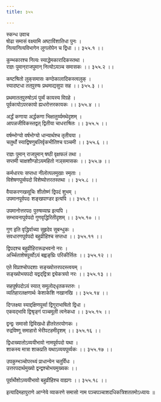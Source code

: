 ```yaml
---
title: ३५५

---
```

स्कन्ध उवाच  
षोढा समासं वक्ष्यामि अष्टाविंशातिधा पुनः ।  
नित्यानित्यविभागेन लुगलोपेन च द्विधा ।। ३५५.१ ।।  
  
कुम्भकारश्च नित्यः स्याद्धेमकारादिकस्तथा ।  
राज्ञः पुमान्‌राजपुमान् नित्योऽयञ्च समासकः ।। ३५५.२ ।।  
  
कष्टश्रितो लुक्‌समासः कण्ठेकालादिकस्त्वलुक् ।  
स्यादष्टधा तत्‌पुरुषः प्रथमाद्यसुपा सह ।। ३५५.३ ।।  
  
प्रथमातत्‌पुरुषोऽयं पूर्व्वं कायस्य विग्रहे ।  
पूर्वकायोऽपरकायो ह्यधरोत्तरकायकः ।। ३५५.४ ।।  
  
अर्द्धं कणाया अर्द्धकणा भिक्षातुर्य्यमथेदृशम् ।  
आपन्नजीविकस्तद्वत् द्वितीया चाधराश्रितः ।। ३५५.५ ।।  
  
वर्षम्भोग्यो वर्षभोग्यो धान्यार्थश्च तृतीयया ।  
चतुर्थो स्याद्विषणुबलिर्वृकभीतिश्च पञ्चमी ।। ३५५.६ ।।  
  
राज्ञः पुमान् राजपुमान् षष्ठी वृक्षफलं तथा ।  
सप्तमी चाक्षशौण्डोऽयमहितो नञ्‌समासकः ।। ३५५.७ ।।  
  
कर्मधारयः सप्तधा नीलोत्पलमुखाः स्मृताः ।  
विशेषणपूर्व्वपदो विशेष्योत्तरतस्तथा ।। ३५५.८ ।।  
  
वैयाकरणखसूचिः शीतोष्णं द्विपदं शुभम् ।  
उपमानपूर्वपदः शङ्खपाण्डर इत्यपि ।। ३५५.९ ।।  
  
उपमानोत्तरपदः पुरुषव्याघ्र इत्यपि ।  
सम्भावनापूर्वपदो गुणवृद्धिरितीदृशम् ।। ३५५.१० ।।  
  
गुण इति वृद्धिर्वाच्या सुहृदेव सुबन्धुकः ।  
सवधारणपूर्वपदो बहुव्रीहिश्च सप्तधा ।। ३५५.११ ।।  
  
द्विपदश्च बहुव्रीहिरारूढभवनो नरः ।  
अर्च्चिताशेषपूर्व्वोऽयं बह्वङ्‌घ्रिः परिकीर्त्तितः ।। ३५५.१२ ।।  
  
एते विप्राश्चोपदशाः सङ्‌ख्योत्तरपदस्त्वयम् ।  
सङ्‌ख्योभयपदो यद्वद्‌द्वित्रा द्व्येकत्रयो नरः ।। ३५५.१३ ।।  
  
सहपूर्षपदोऽयं स्यात् समूलोद्‌धृतकस्तरुः ।  
व्यतिहारलक्षणार्थः केशाकेशि नखानखि ।। ३५५.१४ ।।  
  
दिग्लक्ष्या स्याद्दक्षिणपूर्व्वा द्विगुराभाषितो द्विधा ।  
एकवद्भावि द्विश्रृङ्गं पञ्चमूली त्वनेकधा ।। ३५५.१५ ।।  
  
द्वन्द्वः समासो द्विविखधो हीतरेतरयोगकः ।  
रुद्रविष्णू समाहारो भेरीपटहमीदृशम् ।। ३५५.१६ ।।  
  
द्विधाख्यातोऽव्ययीभावो नामपूर्वपदो यथा ।  
शाकस्य मात्रा शाकप्रति यथाऽव्ययपूर्व्यकः ।। ३५५.१७ ।।  
  
उपकुम्भञ्चोपरथ्यं प्राधान्येन चतुर्विंधः ।  
उत्तरपदार्थमुख्यो द्वन्द्वश्चोभयमुख्यकः ।।  
  
पूर्वार्थेशोऽव्ययीभावो बहुव्रीहिश्च वाह्यगः ।। ३५५.१८ ।।  
  
इत्यादिमहापुराणे आग्नेये व्याकरणे समासो नाम पञ्चपञ्चाशदधिकत्रिशततमोऽध्यायः ॥
